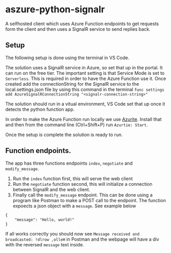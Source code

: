 # aszure-python-signalr
A selfhosted client which uses Azure Function endpoints to get requests form the client and then uses a SignalR service to send replies back.

## Setup
The following setup is done using the terminal in VS Code.

The solution uses a SignalR service in Azure, so set that up in the portal. It can run on the free tier. The important setting is that Service Mode is set to `Serverless`. This is required in order to have the Azure Function use it. Once created add the connectionString for the SignalR service to the local.settings.json file by using this command in the terminal `func settings add AzureSignalRConnectionString "<signalr-connection-string>"`

The solution should run in a vitual environment, VS Code set that up once it detects the python function app.

In order to make the Azure Function run locally we use [Azurite](https://learn.microsoft.com/en-us/azure/storage/common/storage-use-azurite?tabs=visual-studio%2Cblob-storage). Install that and then from the command line (Ctrl+Shift+P) run `Azurtie: Start`.

Once the setup is complete the solution is ready to run.

## Function endpoints.
The app has three functions endpoints `index`, `negotiate` and `modify_message`.
1. Run the `index` function first, this will serve the web client
2. Run the `negotiate` function second, this will initialize a connection between SignalR and the web client.
3. Finally call the `modify_message` endpoint. This can be done using a program like Postman to make a POST call to the endpoint. The function expoects a json object with a `message`. See example below

```
{
    "message": "Hello, world!"
}
```

If all works correctly you should now see `Message received and broadcasted: !dlrow ,olleH` in Postman and the webpage will have a div with the reversed `message` text inside.
